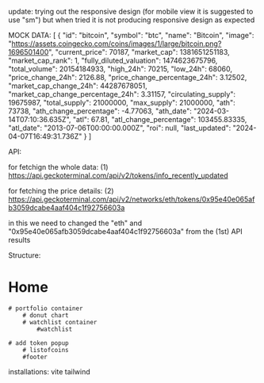 update:
trying out the responsive design (for mobile view it is suggested to use "sm")
but when tried it is not producing responsive design as expected


MOCK DATA:
[
  {
    "id": "bitcoin",
    "symbol": "btc",
    "name": "Bitcoin",
    "image": "<https://assets.coingecko.com/coins/images/1/large/bitcoin.png?1696501400>",
    "current_price": 70187,
    "market_cap": 1381651251183,
    "market_cap_rank": 1,
    "fully_diluted_valuation": 1474623675796,
    "total_volume": 20154184933,
    "high_24h": 70215,
    "low_24h": 68060,
    "price_change_24h": 2126.88,
    "price_change_percentage_24h": 3.12502,
    "market_cap_change_24h": 44287678051,
    "market_cap_change_percentage_24h": 3.31157,
    "circulating_supply": 19675987,
    "total_supply": 21000000,
    "max_supply": 21000000,
    "ath": 73738,
    "ath_change_percentage": -4.77063,
    "ath_date": "2024-03-14T07:10:36.635Z",
    "atl": 67.81,
    "atl_change_percentage": 103455.83335,
    "atl_date": "2013-07-06T00:00:00.000Z",
    "roi": null,
    "last_updated": "2024-04-07T16:49:31.736Z"
  }
]


API:

for fetchign the whole data:
(1)
https://api.geckoterminal.com/api/v2/tokens/info_recently_updated


for fetching the price details:
(2)
https://api.geckoterminal.com/api/v2/networks/eth/tokens/0x95e40e065afb3059dcabe4aaf404c1f92756603a

in this we need to changed the "eth" and "0x95e40e065afb3059dcabe4aaf404c1f92756603a" from the (1st) API results 

Structure:
  
# Home
    # portfolio container
        # donut chart
        # watchlist container
            #watchlist

    # add token popup
        # listofcoins
        #footer








installations:
vite
tailwind





 <!-- issue created token  -->

<!-- from API-1 -->
<!-- 
 {
      "id": "polygon_pos_0x9e7e2c71463e4ba32f79826d7edf6393dca28915",
      "type": "token",
      "attributes": {
        "address": "0x9e7e2c71463e4ba32f79826d7edf6393dca28915",
        "name": "Nakama Coin",
        "symbol": "NAKAMA",
        "decimals": 18,
        "image_url": "https://assets.geckoterminal.com/zllri8933kzpomm92tojzlv2s9kh",
        "coingecko_coin_id": null,
        "websites": [
          "https://nakama-coin.github.io/nakama-coin",
          "https://nakama-coin.com"
        ],
        "discord_url": "https://discord.gg/ahuVrNCd",
        "telegram_handle": "NakamaCoin",
        "twitter_handle": "Nakama_Coin",
        "description": "The first anime cryptocurrency that rewards social connections. Named after 仲間 (nakama/friendship), we're building an economy where your anime community has real value. Features: friend rewards, group discounts, creator tipping. Live on Polygon. Transform how 800M+ anime fans connect and transact.",
        "gt_score": 58.4097247706422,
        "metadata_updated_at": "2025-09-10T11:08:17Z"
      },
      "relationships": {
        "network": {
          "data": {
            "id": "polygon_pos",
            "type": "network"
          }
        }
      }
    }, -->

